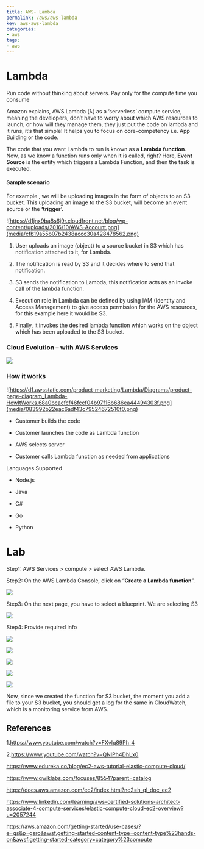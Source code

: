 ```yaml
---
title: AWS- Lambda
permalink: /aws/aws-lambda
key: aws-aws-lambda
categories:
- aws
tags:
- aws
---
```



Lambda
======

Run code without thinking about servers. Pay only for the compute time you
consume

Amazon explains, AWS Lambda (λ) as a ‘serverless’ compute service, meaning the
developers, don’t have to worry about which AWS resources to launch, or how will
they manage them, they just put the code on lambda and it runs, it’s that
simple! It helps you to focus on core-competency i.e. App Building or the code.

The code that you want Lambda to run is known as a **Lambda function**. Now, as
we know a function runs only when it is called, right? Here, **Event Source** is
the entity which triggers a Lambda Function, and then the task is executed.

#### Sample scenario

For example , we will be uploading images in the form of objects to an S3
bucket. This uploading an image to the S3 bucket, will become an event source or
the **‘trigger’.**

![https://d1jnx9ba8s6j9r.cloudfront.net/blog/wp-content/uploads/2016/10/AWS-Account.png](media/cfb19a55b07b2438accc30a428478562.png)

1.  User uploads an image (object) to a source bucket in S3 which has
    notification attached to it, for Lambda.

2.  The notification is read by S3 and it decides where to send that
    notification.

3.  S3 sends the notification to Lambda, this notification acts as an invoke
    call of the lambda function.

4.  Execution role in Lambda can be defined by using IAM (Identity and Access
    Management) to give access permission for the AWS resources, for this
    example here it would be S3.

5.  Finally, it invokes the desired lambda function which works on the object
    which has been uploaded to the S3 bucket.

### Cloud Evolution – with AWS Services 

![](media/44a789f8556e2f8406c0ad92fd788f48.png)

### How it works

![https://d1.awsstatic.com/product-marketing/Lambda/Diagrams/product-page-diagram_Lambda-HowItWorks.68a0bcacfcf46fccf04b97f16b686ea44494303f.png](media/083992b22eac6adf43c79524672510f0.png)

-   Customer builds the code

-   Customer launches the code as Lambda function

-   AWS selects server

-   Customer calls Lambda function as needed from applications

Languages Supported

-   Node.js

-   Java

-   C\#

-   Go

-   Python

Lab 
====

Step1: AWS Services \> compute \> select AWS Lambda.

Step2: On the AWS Lambda Console, click on “**Create a Lambda function**”.

![](media/49990680a87f8b3be327d1711aa6657e.png)

Step3: On the next page, you have to select a blueprint. We are selecting S3

![](media/6973ee6eaf95537f023af3c9631bc356.png)

Step4: Provide required info

![](media/e34ff52677a1e668e5402f1d20f2c20b.png)

![](media/d6d01dceea5b9f87990f9f99aa8caeca.png)

![](media/a8e6fccba47efd0cdbad7479492fa925.png)

![](media/bedfb10a8a50fc66daa97b4d794702ee.png)

![](media/84c6a6d237223f2c0180beb3a80f6987.png)

Now, since we created the function for S3 bucket, the moment you add a file to
your S3 bucket, you should get a log for the same in CloudWatch, which is a
monitoring service from AWS.

References 
-----------

1.<https://www.youtube.com/watch?v=FXvlq89Ph_4>

2.<https://www.youtube.com/watch?v=QNIPh4DhLx0>

<https://www.edureka.co/blog/ec2-aws-tutorial-elastic-compute-cloud/>

<https://www.qwiklabs.com/focuses/8554?parent=catalog>

<https://docs.aws.amazon.com/ec2/index.html?nc2=h_ql_doc_ec2>

<https://www.linkedin.com/learning/aws-certified-solutions-architect-associate-4-compute-services/elastic-compute-cloud-ec2-overview?u=2057244>

<https://aws.amazon.com/getting-started/use-cases/?e=gs&p=gsrc&awsf.getting-started-content-type=content-type%23hands-on&awsf.getting-started-category=category%23compute>
